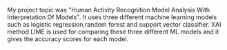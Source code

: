 My project topic was "Human Activity Recognition Model Analysis With Interpretation Of Models". It uses three different machine learning models such as logistic regression,random forest and support vector classifier. XAI method LIME is used for comparing these three different ML models and it gives the accuracy scores for each model.

